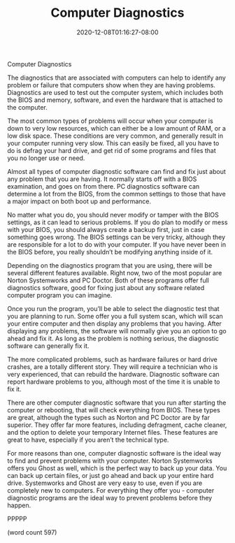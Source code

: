 ﻿---
title: "Computer Diagnostics"
date: 2020-12-08T01:16:27-08:00
description: "Data Recovery Tips for Web Success"
featured_image: "/images/Data Recovery.jpg"
tags: ["Data Recovery"]
---

Computer Diagnostics

The diagnostics that are associated with computers can help to identify any problem or failure that computers show when they are having problems.  Diagnostics are used to test out the computer system, which includes both the BIOS and memory, software, and even the hardware that is attached to the computer.

The most common types of problems will occur when your computer is down to very low resources, which can either be a low amount of RAM, or a low disk space.  These conditions are very common, and generally result in your computer running very slow.  This can easily be fixed, all you have to do is defrag your hard drive, and get rid of some programs and files that you no longer use or need.

Almost all types of computer diagnostic software can find and fix just about any problem that you are having.  It normally starts off with a BIOS examination, and goes on from there.  PC diagnostics
software can determine a lot from the BIOS, from the common settings to those that have a major impact on both boot up and performance.

No matter what you do, you should never modify or tamper with the BIOS settings, as it can lead to serious problems.  If you do plan to modify or mess with your BIOS, you should always create a backup first, just in case something goes wrong.  The BIOS settings can be very tricky, although they are responsible for a lot to do with your computer.  If you have never been in the BIOS before, you really shouldn’t be modifying anything inside of it.

Depending on the diagnostics program that you are using, there will be several different features available.  Right now, two of the most popular are Norton Systemworks and PC Doctor.  Both of these programs offer full diagnostics software, good for fixing just about any software related computer program you can imagine.   

Once you run the program, you’ll be able to select the diagnostic test that you are planning to run.  Some offer you a full system scan, which will scan your entire computer and then display any problems that you having.  After displaying any problems, the software will normally give you an option to go ahead and fix it.  As long as the problem is nothing serious, the diagnostic software can generally fix it.

The more complicated problems, such as hardware failures or hard drive crashes, are a totally different story.  They will require a technician who is very experienced, that can rebuild the hardware.  Diagnostic software can report hardware problems to you, although most of the time it is unable to fix it.

There are other computer diagnostic software that you run after starting the computer or rebooting, that will check everything from BIOS.  These types are great, although the types such as Norton and PC Doctor are by far superior.  They offer far more features, including defragment, cache cleaner, and the option to delete your temporary Internet files.  These features are great to have, especially if you aren’t the technical type.

For more reasons than one, computer diagnostic software is the ideal way to find and prevent problems with your computer.  Norton Systemworks offers you Ghost as well, which is the perfect way to back up your data.  You can back up certain files, or just go ahead and back up your entire hard drive.  Systemworks and Ghost are very easy to use, even if you are completely new to computers.  For everything they offer you - computer diagnostic programs are the ideal way to prevent problems before they happen.

PPPPP

(word count 597)
